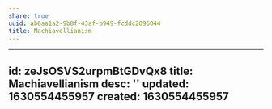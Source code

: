```yaml
---
share: true
uuid: ab6aa1a2-9b8f-43af-b949-fcddc2096044
title: Machiavellianism
---
```

---
id: zeJsOSVS2urpmBtGDvQx8
title: Machiavellianism
desc: ''
updated: 1630554455957
created: 1630554455957
---